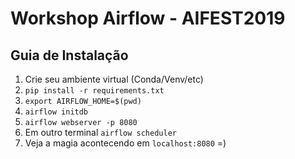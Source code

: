 # Workshop Airflow - AIFEST2019

## Guia de Instalação

1. Crie seu ambiente virtual (Conda/Venv/etc)
2. `pip install -r requirements.txt`
3. `export AIRFLOW_HOME=$(pwd)`
4. `airflow initdb`
5. `airflow webserver -p 8080`
6. Em outro terminal `airflow scheduler`
7. Veja a magia acontecendo em `localhost:8080` =)